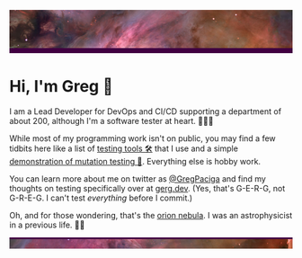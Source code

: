 ![Image of the Orion Nebula](header.png)

# Hi, I'm Greg 👋

I am a Lead Developer for DevOps and CI/CD supporting a department of about 200, although I'm a software tester at heart. 🍁🏳️‍🌈

While most of my programming work isn't on public, you may find a few tidbits here like a list of [testing tools 🛠️](https://github.com/gpaciga/testing-tools) that I use and a simple [demonstration of mutation testing 👾](https://github.com/gpaciga/mutation-testing-demo). Everything else is hobby work.

You can learn more about me on twitter as [@GregPaciga](https://twitter.com/gregpaciga) and find my thoughts on testing specifically over at [gerg.dev](https://gerg.dev). (Yes, that's G-E-R-G, not G-R-E-G. I can't test _everything_ before I commit.)

Oh, and for those wondering, that's the [orion nebula](https://apod.nasa.gov/apod/ap191030.html). I was an astrophysicist in a previous life. 🌟🌌

![Image of the Orion Nebula](footer.png)
